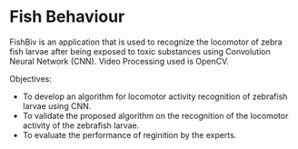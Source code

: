 # Fish Behaviour
FishBiv is an application that is used to recognize the locomotor of zebra fish larvae after being exposed to toxic substances using Convolution Neural Network (CNN).
Video Processing used is OpenCV.

Objectives:
- To develop an algorithm for locomotor activity recognition of zebrafish larvae using CNN.
- To validate the proposed algorithm on the recognition of the locomotor activity of the zebrafish larvae.
- To evaluate the performance of reginition by the experts.
